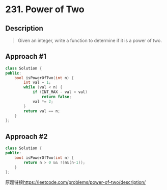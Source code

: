 # 231. Power of Two

## Description
>Given an integer, write a function to determine if it is a power of two.

## Approach #1
```C++
class Solution {
public:
    bool isPowerOfTwo(int n) {
        int val = 1;
        while (val < n) {
            if (INT_MAX - val < val) 
                return false;
            val *= 2;
        }
        return val == n;
    }
};
```

## Approach #2
```C++
class Solution {
public:
    bool isPowerOfTwo(int n) {
        return n > 0 && !(n&(n-1));
    }
};
```

原题链接<https://leetcode.com/problems/power-of-two/description/>